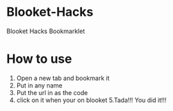 # Blooket-Hacks
Blooket Hacks Bookmarklet
# How to use
1. Open a new tab and bookmark it
2. Put in any name
3. Put the url in as the code
4. click on it when your on blooket
5.Tada!!!             You did it!!!
